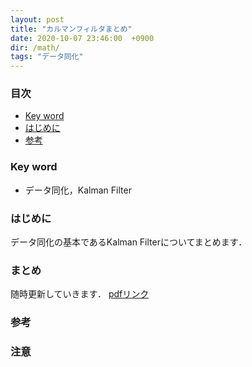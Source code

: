 ```yaml
---
layout: post
title: "カルマンフィルタまとめ"
date: 2020-10-07 23:46:00  +0900
dir: /math/
tags: "データ同化"
---
```


### 目次
- [Key word](#key-word)
- [はじめに](#はじめに)
- [参考](#参考)

### Key word
- データ同化，Kalman Filter

### はじめに
データ同化の基本であるKalman Filterについてまとめます．

### まとめ
随時更新していきます．
[pdfリンク](math/pdf/kalman_filter.pdf) 
<!-- TODO: pdf追加 -->

### 参考

### 注意